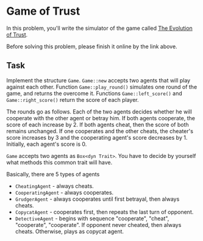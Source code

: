 # Game of Trust

In this problem, you'll write the simulator of the game called [The Evolution of Trust](https://ncase.me/trust/).

Before solving this problem, please finish it online by the link above.

## Task

Implement the structure `Game`. `Game::new` accepts two agents that will play against each other. Function `Game::play_round()` simulates one round of the game, and returns the overcome it. Functions `Game::left_score()` and `Game::right_score()` return the score of each player.

The rounds go as follows. Each of the two agents decides whether he will cooperate with the other agent or betray him. If both agents cooperate, the score of each increase by 2. If both agents cheat, then the score of both remains unchanged. If one cooperates and the other cheats, the cheater's score increases by 3 and the cooperating agent's score decreases by 1. Initially, each agent's score is 0.

`Game` accepts two agents as `Box<dyn Trait>`. You have to decide by yourself what methods this common trait will have.

Basically, there are 5 types of agents

- `CheatingAgent` - always cheats.
- `CooperatingAgent` - always cooperates.
- `GrudgerAgent` - always cooperates until first betrayal, then always cheats.
- `CopycatAgent` - cooperates first, then repeats the last turn of opponent.
- `DetectiveAgent` - begins with sequence "cooperate", "cheat", "cooperate", "cooperate". If opponent never cheated, then always cheats. Otherwise, plays as copycat agent.
